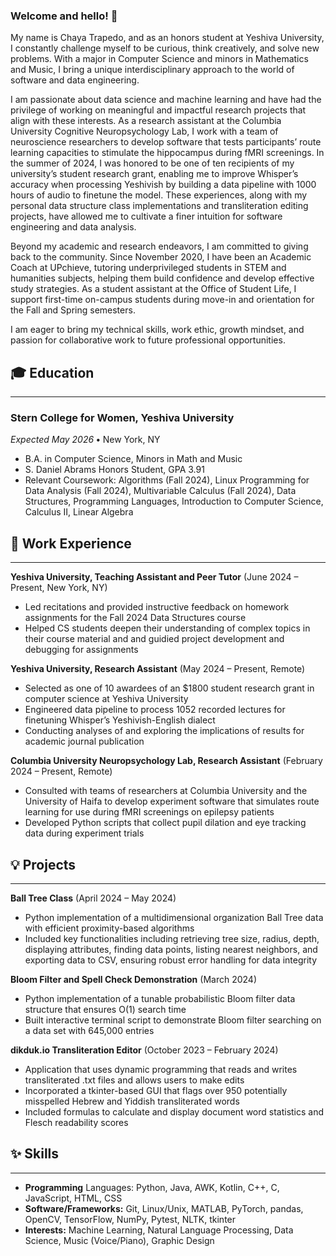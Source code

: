 ### Welcome and hello! 👋 
My name is Chaya Trapedo, and as an honors student at Yeshiva University, I constantly challenge myself to be curious, think creatively, and solve new problems. With a major in Computer Science and minors in Mathematics and Music, I bring a unique interdisciplinary approach to the world of software and data engineering.

I am passionate about data science and machine learning and have had the privilege of working on meaningful and impactful research projects that align with these interests. As a research assistant at the Columbia University Cognitive Neuropsychology Lab, I work with a team of neuroscience researchers to develop software that tests participants’ route learning capacities to stimulate the hippocampus during fMRI screenings. In the summer of 2024, I was honored to be one of ten recipients of my university’s student research grant, enabling me to improve Whisper’s accuracy when processing Yeshivish by building a data pipeline with 1000 hours of audio to finetune the model. These experiences, along with my personal data structure class implementations and transliteration editing projects, have allowed me to cultivate a finer intuition for software engineering and data analysis.

Beyond my academic and research endeavors, I am committed to giving back to the community. Since November 2020, I have been an Academic Coach at UPchieve, tutoring underprivileged students in STEM and humanities subjects, helping them build confidence and develop effective study strategies. As a student assistant at the Office of Student Life, I support first-time on-campus students during move-in and orientation for the Fall and Spring semesters. 

I am eager to bring my technical skills, work ethic, growth mindset, and passion for collaborative work to future professional opportunities.

## 🎓 Education
----
### **Stern College for Women, Yeshiva University**

*Expected May 2026* **•** New York, NY

- B.A. in Computer Science, Minors in Math and Music
- S. Daniel Abrams Honors Student, GPA 3.91
- Relevant Coursework: Algorithms (Fall 2024), Linux Programming for Data Analysis (Fall 2024), Multivariable Calculus
(Fall 2024), Data Structures, Programming Languages, Introduction to Computer Science, Calculus II, Linear Algebra

## 💼 Work Experience
-----
**Yeshiva University, Teaching Assistant and Peer Tutor** (June 2024 – Present, New York, NY)
- Led recitations and provided instructive feedback on homework assignments for the Fall 2024 Data Structures course
- Helped CS students deepen their understanding of  complex topics in their course material and and guidied project development and debugging for assignments

**Yeshiva University, Research Assistant** (May 2024 – Present, Remote)
- Selected as one of 10 awardees of an $1800 student research grant in computer science at Yeshiva University
- Engineered data pipeline to process 1052 recorded lectures for finetuning Whisper’s Yeshivish-English dialect
- Conducting analyses of and exploring the implications of results for academic journal publication

**Columbia University Neuropsychology Lab, Research Assistant**  (February 2024 – Present, Remote)
- Consulted with teams of researchers at Columbia University and the University of Haifa to develop experiment software that simulates route learning for use during fMRI screenings on epilepsy patients
- Developed Python scripts that collect pupil dilation and eye tracking data during experiment trials


## 💡 Projects
-----
**Ball Tree Class** (April 2024 – May 2024)
- Python implementation of a multidimensional organization Ball Tree data with efficient proximity-based algorithms
- Included key functionalities including retrieving tree size, radius, depth, displaying attributes, finding data points, listing
nearest neighbors, and exporting data to CSV, ensuring robust error handling for data integrity

**Bloom Filter and Spell Check Demonstration** (March 2024)
- Python implementation of a tunable probabilistic Bloom filter data structure that ensures O(1) search time
- Built interactive terminal script to demonstrate Bloom filter searching on a data set with 645,000 entries

**dikduk.io Transliteration Editor** (October 2023 – February 2024)
- Application that uses dynamic programming that reads and writes transliterated .txt files and allows users to make edits
- Incorporated a tkinter-based GUI that flags over 950 potentially misspelled Hebrew and Yiddish transliterated words
- Included formulas to calculate and display document word statistics and Flesch readability scores


## ✨ Skills
-----
- **Programming** Languages: Python, Java, AWK, Kotlin, C++, C, JavaScript, HTML, CSS
- **Software/Frameworks:** Git, Linux/Unix, MATLAB, PyTorch, pandas, OpenCV, TensorFlow, NumPy, Pytest, NLTK, tkinter 
- **Interests:** Machine Learning, Natural Language Processing, Data Science, Music (Voice/Piano), Graphic Design

